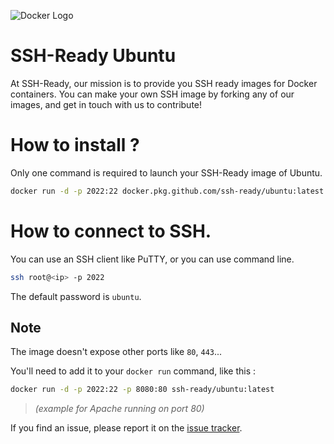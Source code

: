 ![Docker Logo](https://avatars.githubusercontent.com/u/132925070?s=200 "Docker Logo")

# SSH-Ready Ubuntu

At SSH-Ready, our mission is to provide you SSH ready images for Docker containers.
You can make your own SSH image by forking any of our images, and get in touch with us to contribute!



# How to install ?
Only one command is required to launch your SSH-Ready image of Ubuntu.
```sh
docker run -d -p 2022:22 docker.pkg.github.com/ssh-ready/ubuntu:latest
```

# How to connect to SSH.
You can use an SSH client like PuTTY, or you can use command line.
```sh
ssh root@<ip> -p 2022
```

The default password is `ubuntu`.

Note
----

The image doesn't expose other ports like `80`, `443`...

You'll need to add it to your `docker run` command, like this :
```sh
docker run -d -p 2022:22 -p 8080:80 ssh-ready/ubuntu:latest
```

> *(example for Apache running on port 80)*


If you find an issue, please report it on the [issue tracker](https://github.com/ssh-ready/ubuntu/issues/new/choose).
